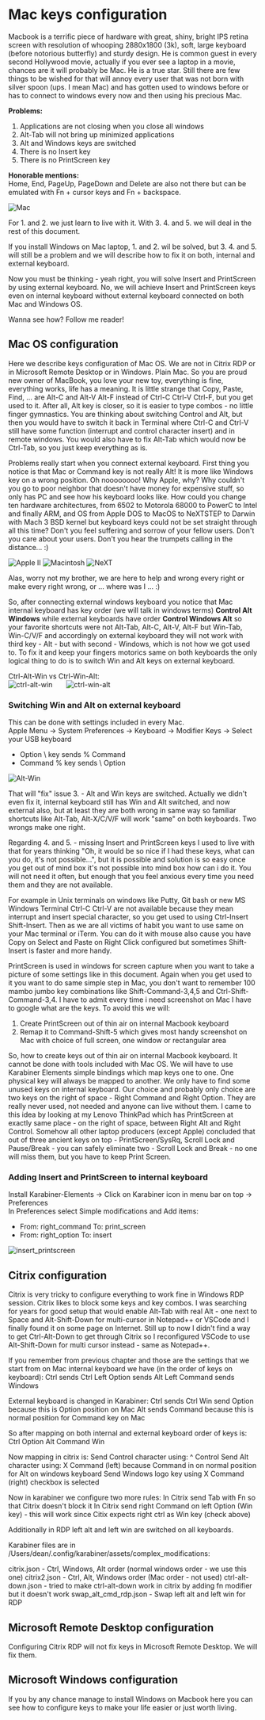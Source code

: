 # Mac keys configuration

Macbook is a terrific piece of hardware with great, shiny, bright IPS retina screen with resolution of whooping 2880x1800 (3k), soft, large keyboard (before notorious butterfly) and sturdy design. He is common guest in every second Hollywood movie, actually if you ever see a laptop in a movie, chances are it will probably be Mac. He is a true star. Still there are few things to be wished for that will annoy every user that was not born with silver spoon (ups. I mean Mac) and has gotten used to windows before or has to connect to windows every now and then using his precious Mac.

**Problems:**  
1. Applications are not closing when you close all windows
2. Alt-Tab will not bring up minimized applications
3. Alt and Windows keys are switched
4. There is no Insert key
5. There is no PrintScreen key

**Honorable mentions:**  
Home, End,  PageUp, PageDown and Delete are also not there but can be emulated with Fn + cursor keys and Fn + backspace.

![Mac](./mac.jpg)

For 1. and 2. we just learn to live with it. With 3. 4. and 5. we will deal in the rest of this document. 

If you install Windows on Mac laptop, 1. and 2. wil be solved, but 3. 4. and 5. will still be a problem and we will describe how to fix it on both, internal and external keyboard.

Now you must be thinking - yeah right, you will solve Insert and PrintScreen by using external keyboard. No, we will achieve Insert and PrintScreen keys even on internal keyboard without external keyboard connected on both Mac and Windows OS.

Wanna see how? Follow me reader!

## Mac OS configuration

Here we describe keys configuration of Mac OS. We are not in Citrix RDP or in Microsoft Remote Desktop or in Windows. Plain Mac. So you are proud new owner of MacBook, you love your new toy, everything is fine, everything works, life has a meaning. It is little strange that Copy, Paste, Find, ... are Alt-C and Alt-V Alt-F instead of Ctrl-C Ctrl-V Ctrl-F, but you get used to it. After all, Alt key is closer, so it is easier to type combos - no little finger gymnastics. You are thinking about switching Control and Alt, but then you would have to switch it back in Terminal where Ctrl-C and Ctrl-V still have some function (interrupt and control character insert) and in remote windows. You would also have to fix Alt-Tab which would now be Ctrl-Tab, so you just keep everything as is.

Problems really start when you connect external keyboard. First thing you notice is that Mac or Command key is not really Alt! It is more like Windows key on a wrong position. Oh noooooooo! Why Apple, why? Why couldn't you go to poor neighbor that doesn't have money for expensive stuff, so only has PC and see how his keyboard looks like. How could you change ten hardware architectures, from 6502 to Motorola 68000 to PowerC to Intel and finally ARM, and OS from Apple DOS to MacOS to NeXTSTEP to Darwin with Mach 3 BSD kernel but keyboard keys could not be set straight through all this time? Don't you feel suffering and sorrow of your fellow users. Don't you care about your users. Don't you hear the trumpets calling in the distance... :)

![Apple II](./apple2.jpg) ![Macintosh](./macintosh.jpg) ![NeXT](./next.jpg)

Alas, worry not my brother, we are here to help and wrong every right or make every right wrong, or ... where was I ... :)

So, after connecting external windows keyboard you notice that Mac internal keyboard has key order (we will talk in windows terms) **Control Alt Windows** while external keyboards have order **Control Windows Alt** so your favorite shortcuts were not Alt-Tab, Alt-C, Alt-V, Alt-F but Win-Tab, Win-C/V/F and accordingly on external keyboard they will not work with third key - Alt - but with second - Windows, which is not how we got used to. To fix it and keep your fingers motorics same on both keyboards the only logical thing to do is to switch Win and Alt keys on external keyboard.

Ctrl-Alt-Win vs Ctrl-Win-Alt:  
![ctrl-alt-win](./ctrl-alt-win.jpg) &nbsp; &nbsp; &nbsp; ![ctrl-win-alt](./ctrl-win-alt.jpg)

### Switching Win and Alt on external keyboard

This can be done with settings included in every Mac.  
Apple Menu -> System Preferences -> Keyboard -> Modifier Keys -> Select your USB keyboard  
- Option \ key sends % Command
- Command % key sends \ Option

![Alt-Win](./alt-win.jpg)

That will "fix" issue 3. - Alt and Win keys are switched. Actually we didn't even fix it, internal keyboard still has Win and Alt switched, and now external also, but at least they are both wrong in same way so familiar shortcuts like Alt-Tab, Alt-X/C/V/F will work "same" on both keyboards. Two wrongs make one right.

Regarding 4. and 5. - missing Insert and PrintScreen keys I used to live with that for years thinking "Oh, it would be so nice if I had these keys, what can you do, it's not possible...", but it is possible and solution is so easy once you get out of mind box it's not possible into mind box how can i do it. You will not need it often, but enough that you feel anxious every time you need them and they are not available. 

For example in Unix terminals on windows like Putty, Git bash or new MS Windows Terminal Ctrl-C Ctrl-V are not available because they mean interrupt and insert special character, so you get used to using Ctrl-Insert Shift-Insert. Then as we are all victims of habit you want to use same on your Mac terminal or iTerm. You can do it with mouse also cause you have Copy on Select and Paste on Right Click configured but sometimes Shift-Insert is faster and more handy.

PrintScreen is used in windows for screen capture when you want to take a picture of some settings like in this document. Again when you get used to it you want to do same simple step in Mac, you don't want to remember 100 mambo jumbo key combinations like Shift-Command-3,4,5 and Ctrl-Shift-Command-3,4. I have to admit every time i need screenshot on Mac I have to google what are the keys. To avoid this we will:  
1. Create PrintScreen out of thin air on internal Macbook keyboard
2. Remap it to Command-Shift-5 which gives most handy screenshot on Mac with choice of full screen, one window or rectangular area

So, how to create keys out of thin air on internal Macbook keyboard. It cannot be done with tools included with Mac OS. We will have to use Karabiner Elements simple bindings which map keys one to one. One physical key will  always be mapped to another. We only have to find some unused keys on internal keyboard. Our choice and probably only choice are two keys on the right of space - Right Command and Right Option. They are really never used, not needed and anyone can live without them. I came to this idea by looking at my Lenovo ThinkPad which has PrintScreen at exactly same place - on the right of space, between Right Alt and Right Control. Somehow all other laptop producers (except Apple) concluded that out of three ancient keys on top - PrintScreen/SysRq, Scroll Lock and Pause/Break - you can safely eliminate two - Scroll Lock and Break - no one will miss them, but you have to keep Print Screen.

### Adding Insert and PrintScreen to internal keyboard

Install Karabiner-Elements -> Click on Karabiner icon in menu bar on top -> Preferences  
In Preferences select Simple modifications and Add items:  
- From: right_command To: print_screen
- From: right_option To: insert

![insert_printscreen](./insert_printscreen.jpg)

## Citrix configuration

Citrix is very tricky to configure everything to work fine in Windows RDP session. Citrix likes to block some keys and key combos. I was searching for years for good setup that would enable Alt-Tab with real Alt - one next to Space and Alt-Shift-Down for multi-cursor in Notepad++ or VSCode and I finally found it on some page on Internet. Still up to now I didn't find a way to get Ctrl-Alt-Down to get through Citrix so I reconfigured VSCode to use Alt-Shift-Down for multi cursor instead - same as Notepad++.

If you remember from previous chapter and those are the settings that we start from on Mac internal keyboard we have (in the order of keys on keyboard):
Ctrl sends Ctrl
Left Option sends Alt
Left Command sends Windows

External keyboard is changed in Karabiner:
Ctrl sends Ctrl
Win send Option because this is Option position on Mac
Alt sends Command because this is normal position for Command key on Mac

So after mapping on both internal and external keyboard order of keys is:
Ctrl
Option Alt
Command Win

Now mapping in citrix is:
Send Control character using: ^ Control
Send Alt character using: X Command (left) because Command in on normal position for Alt on windows keyboard
Send Windows logo key using X Command (right) checkbox is selected

Now in karabiner we configure two more rules:
In Citrix send Tab with Fn so that Citrix doesn't block it
In Citrix send right Command on left Option (Win key) - this will work since Citix expects right ctrl as Win key (check above)

Additionally in RDP left alt and left win are switched on all keyboards.

Karabiner files are in /Users/dean/.config/karabiner/assets/complex_modifications:

citrix.json - Ctrl, Windows, Alt order (normal windows order - we use this one)
citrix2.json - Ctrl, Alt, Windows order (Mac order - not used)
ctrl-alt-down.json - tried to make ctrl-alt-down work in citrix by adding fn modifier but it doesn't work
swap_alt_cmd_rdp.json - Swap left alt and left win for RDP

## Microsoft Remote Desktop configuration

Configuring Citrix RDP will not fix keys in Microsoft Remote Desktop. We will fix them.


## Microsoft Windows configuration

If you by any chance manage to install Windows on Macbook here you can see how to configure keys to make your life easier or just worth living.
